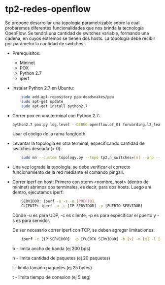 # tp2-redes-openflow
Se propone desarrollar una topología parametrizable sobre la cual probaremos diferentes funcionalidades que nos brinda la tecnología OpenFlow. Se tendrá una cantidad de switches variable, formando una cadena, en cuyos extremos se tienen dos hosts. La topología debe recibir por parámetro la cantidad de switches.
- Prerequisitos:
    - Mininet
    - POX
    - Python 2.7
    - iperf

- Instalar Python 2.7 en Ubuntu:
    ```bash
        sudo add-apt-repository ppa:deadsnakes/ppa
        sudo apt-get update
        sudo apt-get install python2.7
    ```

- Correr pox en una terminal con Python 2.7:
    ```bash
    python2.7 pox.py log.level --DEBUG openflow.of_01 forwarding.l2_learning Firewall
    ```
    Usar el código de la rama fangtooth.

- Levantar la topología en otra terminal, especificando cantidad de switches deseada (> 0):
    ```bash
        sudo mn --custom topology.py --topo tp2,n_switches=[n] --arp --switch ovsk --controller remote
    ```
    
- Una vez lograda la topología, se debe verificar el correcto funcionamiento de la red mediante el comando pingall.
    
- Correr iperf en host: 
    Primero con xterm <nombre\_host> (dentro de mininet) abrimos dos terminales, es decir, para dos hosts. Luego ahí dentro, ejecutamos iperf:
    ```bash
        SERVIDOR: iperf -u -s -p [PUERTO]
        CLIENTE: iperf -u -c [IP SERVIDOR] -p [PUERTO SERVIDOR]
    ```
    Donde -u es para UDP, -c es cliente, -p es para especificar el puerto y -s es para servidor.

    De ser necesario correr iperf con TCP, se deben agregar limitaciones:
    ```bash
        iperf -c [IP SERVIDOR]  -p [PUERTO SERVIDOR] -b [x] -n [x] -l [x] -t [x]
    ```
    
    b - limita ancho de banda (ej 200 bps)
    
    n - limita cantidad de paquetes (ej 20 paquetes)

    l - limita tamaño paquetes (ej 25 bytes)
    
    t - limita tiempo de conexion (ej 5 seg)
